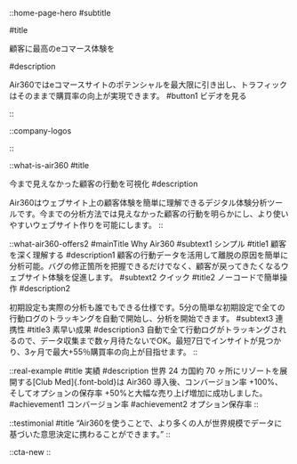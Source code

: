 ::home-page-hero
#subtitle
<!-- スマート、直感的 & 連携性 -->

#title
<!-- ユーザーに最高のeコマース体験を -->
<!-- 最高のeコマース体験を皆に -->
顧客に最高のeコマース体験を

#description
<!-- 最適なユーザー体験を提供することで、あなたのeコマースサイトのポテンシャルを最大限に引き出し、収益を増加させます。 -->
<!-- Air360では顧客体験を向上するヒントを瞬時に見つけられます。最適な顧客体験を提供することで、eコマースサイトのポテンシャルを最大限に引き出し、トラフィックはそのままで購買率の向上が実現できます。 -->
Air360ではeコマースサイトのポテンシャルを最大限に引き出し、トラフィックはそのままで購買率の向上が実現できます。
#button1
ビデオを見る

::

::company-logos

::

::what-is-air360
#title
<!-- 不透明なユーザーの行動を可視化する -->
今まで見えなかった顧客の行動を可視化
#description
<!-- Air360はウェブサイト上の顧客体験を分析するツールです。今までのツールや分析方法ではわからなかったユーザーの行動を明らかにし、ユーザーフレンドリーなウェブサイトの作成をサポートします。 -->
<!-- なぜ購入しなかったの？なぜ離脱してしまったの？今の分析方法で答えは見つかりますか？ -->
Air360はウェブサイト上の顧客体験を簡単に理解できるデジタル体験分析ツールです。今までの分析方法では見えなかった顧客の行動を明らかにし、より使いやすいウェブサイト作りを可能にします。
::

::what-air360-offers2
#mainTitle
Why Air360
#subtext1
シンプル
#title1
顧客を深く理解する
#description1
顧客の行動データを活用して離脱の原因を簡単に分析可能。バグの修正箇所を把握できるだけでなく、顧客が戻ってきたくなるウェブサイト体験を促進します。
#subtext2
クイック
#title2
ノーコードで簡単操作
#description2
<!-- エンジニア不要！簡単な設定だけで分析を開始できます。
データ収集まで数ヶ月待たずに、リアルタイムで直ぐインサイトを得られます。 -->
<!-- 自動で全て行動ログがトラッキングされるので、データ収集まで数ヶ月待たないでOK。最短7日でインサイトが見つかり、3ヶ月で最大+55％購買率の向上が目指せます。 -->
初期設定も実際の分析も誰でもできる仕様です。5分の簡単な初期設定で全ての行動ログのトラッキングを自動で開始し、分析を開始できます。
#subtext3
連携性
#title3
素早い成果
#description3
自動で全て行動ログがトラッキングされるので、データ収集まで数ヶ月待たないでOK。最短7日でインサイトが見つかり、3ヶ月で最大+55％購買率の向上が目指せます。
::

::real-example
#title
実績
#description
世界 24 カ国約 70 ヶ所にリゾートを展開する[Club Med]{.font-bold}は Air360 導入後、コンバージョン率 +100%、そしてオプションの保存率 +50%と大幅な売り上げ増加に成功しました。
#achievement1
コンバージョン率
#achievement2
オプション保存率
::

::testimonial
#title
“Air360を使うことで、より多くの人が世界規模でデータに基づいた意思決定に携わることができます。”
::

::cta-new
::
